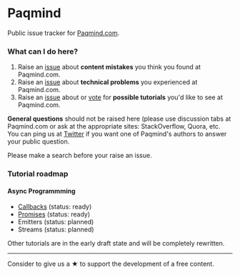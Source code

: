 # Paqmind

Public issue tracker for [Paqmind.com](https://paqmind.com).

### What can I do here?

1. Raise an [issue](https://github.com/Paqmind/platform/issues) about **content mistakes** you think you found at Paqmind.com.
2. Raise an [issue](https://github.com/Paqmind/platform/issues) about **technical problems** you experienced at Paqmind.com.
3. Raise an [issue](https://github.com/Paqmind/platform/issues) about or [vote](https://github.com/Paqmind/platform/issues) for **possible tutorials** you'd like to see at Paqmind.com.

**General questions** should not be raised here (please use discussion tabs at Paqmind.com or ask at the appropriate sites: StackOverflow, Quora, etc. You can ping us at [Twitter](https://twitter.com/ivankleshnin) if you want one of Paqmind's authors to answer your public question.

Please make a search before your raise an issue. 

### Tutorial roadmap

#### Async Programmming

* [Callbacks](https://paqmind.com/tutorials/async-programming/callbacks) (status: ready)
* [Promises](https://paqmind.com/tutorials/async-programming/promises) (status: ready)
* Emitters (status: planned)
* Streams (status: planned)

Other tutorials are in the early draft state and will be completely rewritten.

---

Consider to give us a &starf; to support the development of a free content.

